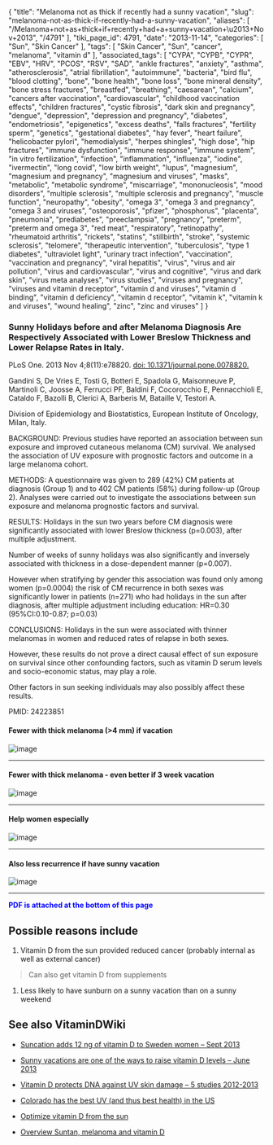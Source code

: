 {
    "title": "Melanoma not as thick if recently had a sunny vacation",
    "slug": "melanoma-not-as-thick-if-recently-had-a-sunny-vacation",
    "aliases": [
        "/Melanoma+not+as+thick+if+recently+had+a+sunny+vacation+\u2013+Nov+2013",
        "/4791"
    ],
    "tiki_page_id": 4791,
    "date": "2013-11-14",
    "categories": [
        "Sun",
        "Skin Cancer"
    ],
    "tags": [
        "Skin Cancer",
        "Sun",
        "cancer",
        "melanoma",
        "vitamin d"
    ],
    "associated_tags": [
        "CYPA",
        "CYPB",
        "CYPR",
        "EBV",
        "HRV",
        "PCOS",
        "RSV",
        "SAD",
        "ankle fractures",
        "anxiety",
        "asthma",
        "atherosclerosis",
        "atrial fibrillation",
        "autoimmune",
        "bacteria",
        "bird flu",
        "blood clotting",
        "bone",
        "bone health",
        "bone loss",
        "bone mineral density",
        "bone stress fractures",
        "breastfed",
        "breathing",
        "caesarean",
        "calcium",
        "cancers after vaccination",
        "cardiovascular",
        "childhood vaccination effects",
        "children fractures",
        "cystic fibrosis",
        "dark skin and pregnancy",
        "dengue",
        "depression",
        "depression and pregnancy",
        "diabetes",
        "endometriosis",
        "epigenetics",
        "excess deaths",
        "falls fractures",
        "fertility sperm",
        "genetics",
        "gestational diabetes",
        "hay fever",
        "heart failure",
        "helicobacter pylori",
        "hemodialysis",
        "herpes shingles",
        "high dose",
        "hip fractures",
        "immune dysfunction",
        "immune response",
        "immune system",
        "in vitro fertilization",
        "infection",
        "inflammation",
        "influenza",
        "iodine",
        "ivermectin",
        "long covid",
        "low birth weight",
        "lupus",
        "magnesium",
        "magnesium and pregnancy",
        "magnesium and viruses",
        "masks",
        "metabolic",
        "metabolic syndrome",
        "miscarriage",
        "mononucleosis",
        "mood disorders",
        "multiple sclerosis",
        "multiple sclerosis and pregnancy",
        "muscle function",
        "neuropathy",
        "obesity",
        "omega 3",
        "omega 3 and pregnancy",
        "omega 3 and viruses",
        "osteoporosis",
        "pfizer",
        "phosphorus",
        "placenta",
        "pneumonia",
        "prediabetes",
        "preeclampsia",
        "pregnancy",
        "preterm",
        "preterm and omega 3",
        "red meat",
        "respiratory",
        "retinopathy",
        "rheumatoid arthritis",
        "rickets",
        "statins",
        "stillbirth",
        "stroke",
        "systemic sclerosis",
        "telomere",
        "therapeutic intervention",
        "tuberculosis",
        "type 1 diabetes",
        "ultraviolet light",
        "urinary tract infection",
        "vaccination",
        "vaccination and pregnancy",
        "viral hepatitis",
        "virus",
        "virus and air pollution",
        "virus and cardiovascular",
        "virus and cognitive",
        "virus and dark skin",
        "virus meta analyses",
        "virus studies",
        "viruses and pregnancy",
        "viruses and vitamin d receptor",
        "vitamin d and viruses",
        "vitamin d binding",
        "vitamin d deficiency",
        "vitamin d receptor",
        "vitamin k",
        "vitamin k and viruses",
        "wound healing",
        "zinc",
        "zinc and viruses"
    ]
}


### Sunny Holidays before and after Melanoma Diagnosis Are Respectively Associated with Lower Breslow Thickness and Lower Relapse Rates in Italy.

PLoS One. 2013 Nov 4;8(11):e78820. [doi: 10.1371/journal.pone.0078820.](https://doi.org/10.1371/journal.pone.0078820.)

Gandini S, De Vries E, Tosti G, Botteri E, Spadola G, Maisonneuve P, Martinoli C, Joosse A, Ferrucci PF, Baldini F, Cocorocchio E, Pennacchioli E, Cataldo F, Bazolli B, Clerici A, Barberis M, Bataille V, Testori A.

Division of Epidemiology and Biostatistics, European Institute of Oncology, Milan, Italy.

BACKGROUND: Previous studies have reported an association between sun exposure and improved cutaneous melanoma (CM) survival. We analysed the association of UV exposure with prognostic factors and outcome in a large melanoma cohort.

METHODS: A questionnaire was given to 289 (42%) CM patients at diagnosis (Group 1) and to 402 CM patients (58%) during follow-up (Group 2). Analyses were carried out to investigate the associations between sun exposure and melanoma prognostic factors and survival.

RESULTS: Holidays in the sun two years before CM diagnosis were significantly associated with lower Breslow thickness (p=0.003), after multiple adjustment.

Number of weeks of sunny holidays was also significantly and inversely associated with thickness in a dose-dependent manner (p=0.007). 

However when stratifying by gender this association was found only among women (p=0.0004) the risk of CM recurrence in both sexes was significantly lower in patients (n=271) who had holidays in the sun after diagnosis, after multiple adjustment including education: HR=0.30 (95%CI:0.10-0.87; p=0.03) 

CONCLUSIONS: Holidays in the sun were associated with thinner melanomas in women and reduced rates of relapse in both sexes. 

However, these results do not prove a direct causal effect of sun exposure on survival since other confounding factors, such as vitamin D serum levels and socio-economic status, may play a role. 

Other factors in sun seeking individuals may also possibly affect these results.

PMID:     24223851 

#### Fewer with thick melanoma (>4 mm) if vacation

<img src="https://d378j1rmrlek7x.cloudfront.net/attachments/jpeg/sunny-2a.jpg" alt="image">

---

#### Fewer with thick melanoma - even better if 3 week vacation

<img src="https://d378j1rmrlek7x.cloudfront.net/attachments/jpeg/sunny-2b.jpg" alt="image">

---

#### Help women especially

<img src="https://d378j1rmrlek7x.cloudfront.net/attachments/jpeg/sunny-3c.jpg" alt="image">

---

#### Also less recurrence if have sunny vacation

<img src="https://d378j1rmrlek7x.cloudfront.net/attachments/jpeg/sunny4a.jpg" alt="image">

---

 **<span style="color:#00F;">PDF is attached at the bottom of this page</span>** 

## Possible reasons include

1. Vitamin D from the sun provided reduced cancer (probably internal as well as external cancer)

> Can also get vitamin D from supplements

1. Less likely to have sunburn on a sunny vacation than on a sunny weekend

## See also VitaminDWiki

* [Suncation adds 12 ng of vitamin D to Sweden women – Sept 2013](/posts/suncation-adds-12-ng-of-vitamin-d-to-sweden-women)

* [Sunny vacations are one of the ways to raise vitamin D levels – June 2013](/posts/sunny-vacations-are-one-of-the-ways-to-raise-vitamin-d-levels)

* [Vitamin D protects DNA against UV skin damage – 5 studies 2012-2013](/posts/vitamin-d-protects-dna-against-uv-skin-damage-5-studies-2012-2013)

* [Colorado has the best UV (and thus best health) in the US](/posts/colorado-has-the-best-uv-and-thus-best-health-in-the-us)

* [Optimize vitamin D from the sun](/tags/optimize-vitamin-d-from-the-sun.html)

* [Overview Suntan, melanoma and vitamin D](/tags/overview-suntan-melanoma-and-vitamin-d.html)